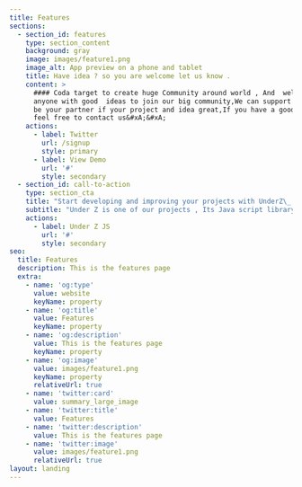 ```yaml
---
title: Features
sections:
  - section_id: features
    type: section_content
    background: gray
    image: images/feature1.png
    image_alt: App preview on a phone and tablet
    title: Have idea ? so you are welcome let us know .
    content: >
      #### Coda target to create huge Community around world , And  welcome  
      anyone with good  ideas to join our big community,We can support you and
      be your partner if your project and idea great,If you have a good idea
      feel free to contact us&#xA;&#xA;
    actions:
      - label: Twitter
        url: /signup
        style: primary
      - label: View Demo
        url: '#'
        style: secondary
  - section_id: call-to-action
    type: section_cta
    title: "Start developing and improving your projects with UnderZ\_ :)"
    subtitle: "Under Z is one of our projects , Its Java script library can make you\_improve and upgrade your projects,\_Don't forget to follow the instructions."
    actions:
      - label: Under Z JS
        url: '#'
        style: secondary
seo:
  title: Features
  description: This is the features page
  extra:
    - name: 'og:type'
      value: website
      keyName: property
    - name: 'og:title'
      value: Features
      keyName: property
    - name: 'og:description'
      value: This is the features page
      keyName: property
    - name: 'og:image'
      value: images/feature1.png
      keyName: property
      relativeUrl: true
    - name: 'twitter:card'
      value: summary_large_image
    - name: 'twitter:title'
      value: Features
    - name: 'twitter:description'
      value: This is the features page
    - name: 'twitter:image'
      value: images/feature1.png
      relativeUrl: true
layout: landing
---
```

